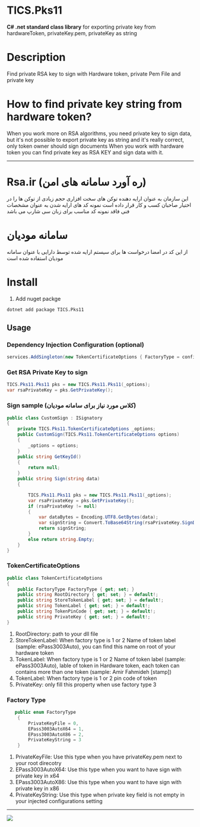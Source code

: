 # TICS.Pks11

**C# .net standard class library** for exporting private key from hardwareToken, privateKey.pem, privateKey as string

# Description

Find private RSA key to sign with Hardware token, private Pem File and private key

# How to find private key string from hardware token?

When you work more on RSA algorithms, you need private key to sign data, but it's not possible to export private key as string
and it's really correct, only token owner should sign documents
When you work with hardware token you can find private key as RSA KEY and sign data with it.

---

# Rsa.ir (ره آورد سامانه های امن)

این سازمان به عنوان ارایه دهنده توکن های سخت افزاری حجم زیادی از توکن ها را در اختیار صاحبان کسب و کار قرار داده است
نمونه کد های ارایه شدن به عنوان مشخصات فنی فاقد نمونه کد مناسب برای زبان سی شارپ می باشد

# سامانه مودیان

از این کد در امضا درخواست ها برای سیستم ارایه شده توسط دارایی با عنوان سامانه مودیان استفاده شده است

# Install

1. Add nuget packge

```dotnet
dotnet add package TICS.Pks11
```

## Usage

### Dependency Injection Configuration (optional)

```c#
services.AddSingleton(new TokenCertificateOptions { FactoryType = config.FactoryType, RootDirectory = rootDirectory, StoreTokenLabel = config.StoreTokenLabel, TokenLabel = config.TokenLabel, TokenPinCode = config.TokenPinCode, PrivateKey = config.PrivateKey });
```

### Get RSA Private Key to sign

```c#
TICS.Pks11.Pks11 pks = new TICS.Pks11.Pks11(_options);
var rsaPrivateKey = pks.GetPrivateKey();
```

### Sign sample (کلاس مورد نیاز برای سامانه مودیان)

```c#
public class CustomSign : ISignatory
{
    private TICS.Pks11.TokenCertificateOptions _options;
    public CustomSign(TICS.Pks11.TokenCertificateOptions options)
    {
        _options = options;
    }
    public string GetKeyId()
    {
        return null;
    }
    public string Sign(string data)
    {

        TICS.Pks11.Pks11 pks = new TICS.Pks11.Pks11(_options);
        var rsaPrivateKey = pks.GetPrivateKey();
        if (rsaPrivateKey != null)
        {
            var dataBytes = Encoding.UTF8.GetBytes(data);
            var signString = Convert.ToBase64String(rsaPrivateKey.SignData(dataBytes, HashAlgorithmName.SHA256, RSASignaturePadding.Pkcs1));
            return signString;
        }
        else return string.Empty;
    }
}
```

### TokenCertificateOptions

```c#
public class TokenCertificateOptions
{
    public FactoryType FactoryType { get; set; }
    public string RootDirectory { get; set; } = default!;
    public string StoreTokenLabel { get; set; } = default!;
    public string TokenLabel { get; set; } = default!;
    public string TokenPinCode { get; set; } = default!;
    public string PrivateKey { get; set; } = default!;
}
```
1. RootDirectory: path to your dll file
2. StoreTokenLabel: When factory type is 1 or 2 Name of token label (sample: ePass3003Auto), you can find this name on root of your hardware token
3. TokenLabel: When factory type is 1 or 2 Name of token label (sample: ePass3003Auto), lable of token in Hardware token, each token can contains more than one token (sample: Amir Fahmideh [stamp])
4. TokenLabel: When factory type is 1 or 2 pin code of token
5. PrivateKey: only fill this property when use factory type 3

### Factory Type
```c#
   public enum FactoryType
    {
        PrivateKeyFile = 0,
        EPass3003AutoX64 = 1,
        EPass3003AutoX86 = 2,
        PrivateKeyString = 3
    }
```
1. PrivateKeyFile: Use this type when you have privateKey.pem next to your root direcotry
2. EPass3003AutoX64: Use this type when you want to have sign with private key in x64 
3. EPass3003AutoX86: Use this type when you want to have sign with private key in x86
4. PrivateKeyString: Use this type when private key field is not empty in your injected configurations setting 

---
<a href="https://www.coffeebede.com/amirfahmideh"><img class="img-fluid" src="https://coffeebede.ir/DashboardTemplateV2/app-assets/images/banner/default-yellow.svg" /></a>
